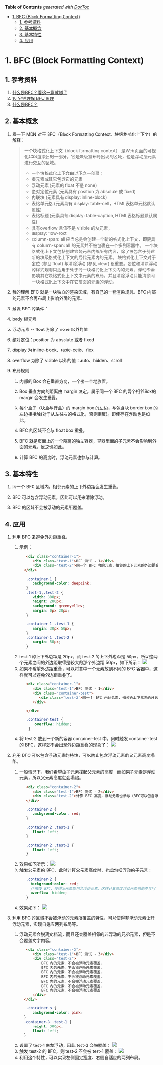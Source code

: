 <!-- START doctoc generated TOC please keep comment here to allow auto update -->
<!-- DON'T EDIT THIS SECTION, INSTEAD RE-RUN doctoc TO UPDATE -->
**Table of Contents**  *generated with [DocToc](https://github.com/thlorenz/doctoc)*

- [1. BFC (Block Formatting Context)](#1-bfc-block-formatting-context)
  - [1. 参考资料](#1-%E5%8F%82%E8%80%83%E8%B5%84%E6%96%99)
  - [2. 基本概念](#2-%E5%9F%BA%E6%9C%AC%E6%A6%82%E5%BF%B5)
  - [3. 基本特性](#3-%E5%9F%BA%E6%9C%AC%E7%89%B9%E6%80%A7)
  - [4. 应用](#4-%E5%BA%94%E7%94%A8)

<!-- END doctoc generated TOC please keep comment here to allow auto update -->

# 1. BFC (Block Formatting Context)

## 1. 参考资料

1. [什么是BFC？看这一篇就够了](https://blog.csdn.net/sinat_36422236/article/details/88763187)
2. [10 分钟理解 BFC 原理](https://zhuanlan.zhihu.com/p/25321647)
3. [什么是BFC？](https://www.jianshu.com/p/0d713b32cd0d)

## 2. 基本概念

1. 看一下 MDN 对于 BFC（Block Formatting Context，块级格式化上下文）的解释：
   > 一个块格式化上下文（block formatting context） 是Web页面的可视化CSS渲染出的一部分。它是块级盒布局出现的区域，也是浮动层元素进行交互的区域。
    > - 一个块格式化上下文由以下之一创建：
    > - 根元素或其它包含它的元素
    > - 浮动元素 (元素的 float 不是 none)
    > - 绝对定位元素 (元素具有 position 为 absolute 或 fixed)
    > - 内联块 (元素具有 display: inline-block)
    > - 表格单元格 (元素具有 display: table-cell，HTML表格单元格默认属性)
    > - 表格标题 (元素具有 display: table-caption, HTML表格标题默认属性)
    > - 具有overflow 且值不是 visible 的块元素，
    > - display: flow-root
    > - column-span: all 应当总是会创建一个新的格式化上下文，即便具有 column-span: all 的元素并不被包裹在一个多列容器中。
   > 一个块格式化上下文包括创建它的元素内部所有内容，除了被包含于创建新的块级格式化上下文的后代元素内的元素。
   > 块格式化上下文对于定位 (参见 float) 与清除浮动 (参见 clear) 很重要。定位和清除浮动的样式规则只适用于处于同一块格式化上下文内的元素。浮动不会影响其它块格式化上下文中元素的布局，并且清除浮动只能清除同一块格式化上下文中在它前面的元素的浮动。

2. 我的理解 BFC 就是一块独立的渲染区域，有自己的一套渲染规则。BFC 内部的元素不会再布局上影响外面的元素。

3. 触发 BFC 的条件：
  1. body 根元素
  2. 浮动元素 -- float 为除了 none 以外的值
  3. 绝对定位：position 为 absolute 或者 fixed
  4. display 为 inline-block、table-cells、flex
  5. overflow 为除了 visible 以外的值：auto、hidden、scroll

4. 布局规则

   1. 内部的 Box 会在垂直方向，一个接一个地放置。

   2. Box 垂直方向的距离由 margin 决定。属于同一个 BFC 的两个相邻Box的 margin 会发生重叠。
   3. 每个盒子（块盒与行盒）的 margin box 的左边，与包含块 border box 的左边相接触(对于从左往右的格式化，否则相反)。即使存在浮动也是如此。
   4. BFC 的区域不会与 float box 重叠。
   5. BFC 就是页面上的一个隔离的独立容器，容器里面的子元素不会影响到外面的元素。反之也如此。
   6. 计算 BFC 的高度时，浮动元素也参与计算。

## 3. 基本特性

1. 同一个 BFC 区域内，相邻元素的上下外边距会发生重叠。

2. BFC 可以包含浮动元素，因此可以用来清除浮动。

3. BFC 的区域不会被浮动的元素所覆盖。

## 4. 应用

1. 利用 BFC 来避免外边距重叠。
   1. 示例：
      ```html
         <div class="container-1">
            <div class="test-1">BFC 测试 - 1</div>
            <div class="test-2">同一个 BFC 内的元素，相邻的上下元素的外边距会重叠</div>
        </div>
      ```
      ```css
         .container-1 {
            background-color: deeppink;
         }
         .test-1,.test-2 {
            width: 300px;
            height: 200px;
            background: greenyellow;
            margin: 0px 20px;
         }

         .container-1 .test-1 {
            margin: 30px 50px;
         }
         .container-1 .test-2 {
            margin: 50px;
         }
      ```
    2. test-1 的上下外边距是 30px，而 test-2 的上下外边距是 50px，所以这两个元素之间的外边距取得是较大的那个外边距 50px，如下所示：
       ![](./img/margin-1.png)
    3. 如果不希望外边距重叠，可以将其中一个元素放到不同的 BFC 容器中，这样就可以避免外边距重叠了。
       ```html
          <div class="container-1">
             <div class="test-1">BFC 测试 - 1</div>
             <div class="container-test">
                <div class="test-2">同一个 BFC 内的元素，相邻的上下元素的外边距会重叠</div>
             </div>

          </div>
       ```
       ```css
          .container-test {
              overflow: hidden;
           }
       ```
    4. 将 test-2 放到一个新的容器 container-test 中，同时触发 container-test 的 BFC，这样就不会出现外边距重叠的现象了：
       ![](./img/margin-2.png)

2. 利用 BFC 可以包含浮动元素的特性，可以防止包含浮动元素的父元素高度塌
陷。
   1. 一般情况下，我们希望由子元素撑起父元素的高度，而如果子元素是浮动元素，所以父元素高度就会塌陷。
      ```html
         <div class="container-2">
            <div class="test-1">BFC 测试 - 2</div>
            <div class="test-2">计算 BFC 高度，浮动元素也参与（BFC可以包含浮动元素）</div>
         </div>
      ```
      ```css
         .container-2 {
            background-color: red;
         }

         .container-2 .test-1 {
            float: left;
         }

         .container-2 .test-2 {
            float: left;
         }
       ```
    2. 效果如下所示：
       ![](./img/height-collapse.png)
    3. 触发父元素的 BFC，此时计算父元素高度时，也会包括浮动的子元素：
       ```css
          .container-2 {
            background-color: red;
            /*触发 BFC，使得父元素能包含浮动元素，这样计算高度浮动元素也能参与*/
            overflow: hidden;
          }

       ```
    4. 效果如下：
       ![](./img/height-collapse-2.png)

3. 利用 BFC 的区域不会被浮动的元素所覆盖的特性，可以使得非浮动元素让开浮动元素，实现自适应两列布局等。
   1. 浮动元素会脱离文档流，而且还会覆盖相邻的非浮动的兄弟元素，但是不会覆盖文字内容。
      ```html
         <div class="container-3">
            <div class="test-1">BFC 测试 - 3</div>
            <div class="test-2">
                BFC 内的元素，不会被浮动元素覆盖，
                BFC 内的元素，不会被浮动元素覆盖，
                BFC 内的元素，不会被浮动元素覆盖，
                BFC 内的元素，不会被浮动元素覆盖，
                BFC 内的元素，不会被浮动元素覆盖，
                BFC 内的元素，不会被浮动元素覆盖，
                BFC 内的元素，不会被浮动元素覆盖
            </div>
        </div>
      ```
      ```css
         .container-3 {
            background-color: pink;
        }
        .container-3 .test-1 {
            height: 300px;
            float: left;
        }
      ```
    2. 设置了 test-1 向左浮动，因此 test-2 会被覆盖：
       ![](./img/cover-next-element.png)
    3. 触发 test-2 的 BFC，则 test-2 不会被 test-1 覆盖：
       ![](./img/cover-next-element-2.png)
    4. 利用这个特性，可以实现左侧固定宽度、右侧自适应的两列布局。